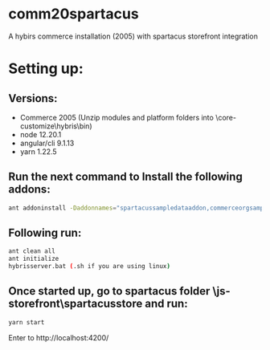 # comm20spartacus
A hybirs commerce installation (2005) with spartacus storefront integration

# Setting up:

## Versions:

* Commerce 2005 (Unzip modules and platform folders into \core-customize\hybris\bin)
* node 12.20.1
* angular/cli 9.1.13
* yarn 1.22.5

## Run the next command to Install the following addons:

```bash
ant addoninstall -Daddonnames="spartacussampledataaddon,commerceorgsamplesaddon,promotionenginesamplesaddon,smarteditaddon,textfieldconfiguratortemplateaddon,assistedservicestorefront,assistedservicepromotionaddon,customerticketingaddon,orderselfserviceaddon,adaptivesearchsamplesaddon,multicountrysampledataaddon,pcmbackofficesamplesaddon,eventtrackingwsaddon,personalizationsearchsamplesaddon,personalizationaddon" -DaddonStorefront.yacceleratorstorefront="yacceleratorstorefront"
```

## Following run:

```bash
ant clean all
ant initialize
hybrisserver.bat (.sh if you are using linux)
```
## Once started up, go to spartacus folder \js-storefront\spartacusstore and run:
```bash
yarn start
```
Enter to http://localhost:4200/